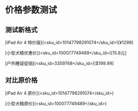 # 价格参数测试

## 测试新格式

[iPad Air 4 特价版](<sku_id>10147798291074</sku_id>)[¥1299]

[小型犬粮优惠价](<sku_id>100077749489</sku_id>)[15.8元]

[户外睡袋促销](<sku_id>3359768</sku_id>)[$199.99]

## 对比原价格

[iPad Air 4 原价](<sku_id>10147798291074</sku_id>)

[小型犬粮原价](<sku_id>100077749489</sku_id>)
